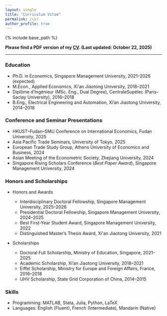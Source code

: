 ```yaml
---
layout: single
title: "Curriculum Vitae"
permalink: /cv/
author_profile: true
---
```


{% include base_path %}

<strong>
  Please find a PDF version of my 
  <a href="https://tong-ni.github.io/files/NI_Tong_CV_20251022.pdf" target="_blank" rel="noopener noreferrer" class="btn--research">CV</a>. 
  (Last updated: October 22, 2025)
</strong>

------
### Education
- Ph.D. in Economics, Singapore Management University, 2021–2026 (expected)
- M.Econ., Applied Economics, Xi'an Jiaotong University, 2018–2021
- Diplôme d’Ingénieur (MSc. Eng., Dual Degree), CentraleSupélec (Paris-Saclay University), 2016–2018
- B.Eng., Electrical Engineering and Automation, Xi’an Jiaotong University, 2014–2018  

### Conference and Seminar Presentations
- HKUST–Fudan–SMU Conference on International Economics, Fudan University, 2025
- Asia Pacific Trade Seminars, University of Tokyo, 2025
- European Trade Study Group, Athens University of Economics and Business, 2024
- Asian Meeting of the Econometric Society, Zhejiang University, 2024
- Singapore Rising Scholars Conference (_Best Paper Award_), Singapore Management University, 2024

### Honors and Scholarships
- Honors and Awards
  - Interdisciplinary Doctoral Fellowship, Singapore Management University, 2025–2026
  - Presidential Doctoral Fellowship, Singapore Management University, 2024–2025
  - Best First-Year Student Award, Singapore Management University, 2022
  - Distinguished Master’s Thesis Award, Xi'an Jiaotong University, 2021
 
- Scholarships
  - Doctoral Full Scholarship, Ministry of Education, Singapore, 2021–2025
  - Academic Scholarship, Xi’an Jiaotong University, 2018–2021
  - Eiffel Scholarship, Ministry for Europe and Foreign Affairs, France, 2016–2018
  - UHV Scholarship, State Grid Corporation of China, 2014–2015

### Skills
- Programming: MATLAB, Stata, Julia, Python, LaTeX
- Languages: English (Fluent), French (Intermediate), Mandarin (Native)
